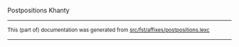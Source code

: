 Postpositions
Khanty

* * *

<small>This (part of) documentation was generated from [src/fst/affixes/postpositions.lexc](https://github.com/giellalt/lang-kca/blob/main/src/fst/affixes/postpositions.lexc)</small>

---

